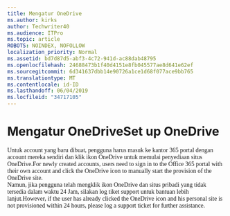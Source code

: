 ```yaml
---
title: Mengatur OneDrive
ms.author: kirks
author: Techwriter40
ms.audience: ITPro
ms.topic: article
ROBOTS: NOINDEX, NOFOLLOW
localization_priority: Normal
ms.assetid: bd7d87d5-abf3-4c72-941d-ac88dab48795
ms.openlocfilehash: 24688473b1f40d4151e8fb045577ae8d641e62ef
ms.sourcegitcommit: 6d341637dbb14e90726a1ce1d68f077ace9bb765
ms.translationtype: MT
ms.contentlocale: id-ID
ms.lasthandoff: 06/04/2019
ms.locfileid: "34717105"
---
```

# <a name="set-up-onedrive"></a><span data-ttu-id="4d7f0-102">Mengatur OneDrive</span><span class="sxs-lookup"><span data-stu-id="4d7f0-102">Set up OneDrive</span></span>

<p style="margin: 0px;"><span data-ttu-id="4d7f0-103"><span style="font-family: Calibri;">Untuk account yang baru dibuat, pengguna harus masuk ke kantor 365 portal dengan account mereka sendiri dan klik ikon OneDrive untuk memulai penyediaan situs OneDrive.</span></span><span class="sxs-lookup"><span data-stu-id="4d7f0-103"><span style="font-family: Calibri;">For newly created accounts, users need to sign in to the Office 365 portal with their own account and click the OneDrive icon to manually start the provision of the OneDrive site.</span></span></span></p>  <p style="margin: 0px;"><span data-ttu-id="4d7f0-104"><span style="font-family: Calibri;">Namun, jika pengguna telah mengklik ikon OneDrive dan situs pribadi yang tidak tersedia dalam waktu 24 Jam, silakan log tiket support untuk bantuan lebih lanjut.</span></span><span class="sxs-lookup"><span data-stu-id="4d7f0-104"><span style="font-family: Calibri;">However, if the user has already clicked the OneDrive icon and his personal site is not provisioned within 24 hours, please log a support ticket for further assistance.</span></span></span></p>

